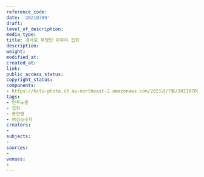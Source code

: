 ```yaml
---
reference_code: 
date: '20210709'
draft: 
level_of_description: 
media_type: 
title: 경사로 투쟁단 마무리 집회
description: 
weight: 
modified_at: 
created_at: 
link: 
public_access_status: 
copyright_status: 
components:
- https://kctu-photo.s3.ap-northeast-2.amazonaws.com/2021년/7월/20210709-경사로+투쟁단+마무리+집회_민주노총_집회_총연맹_여성소수자/_1D21093.jpg
tags:
- 민주노총
- 집회
- 총연맹
- 여성소수자
creators:
- 
subjects:
- 
sources:
- 
venues:
- 
---
```

